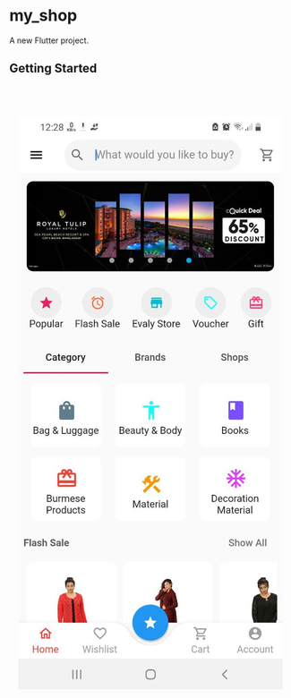 # my_shop

A new Flutter project.

## Getting Started

<h1 align="center">
  <br>
  <a><img src="https://raw.githubusercontent.com/lioTauhid/my-shop/main/Screenshot.jpg"></a>
  <br>
  <br>
</h1>

